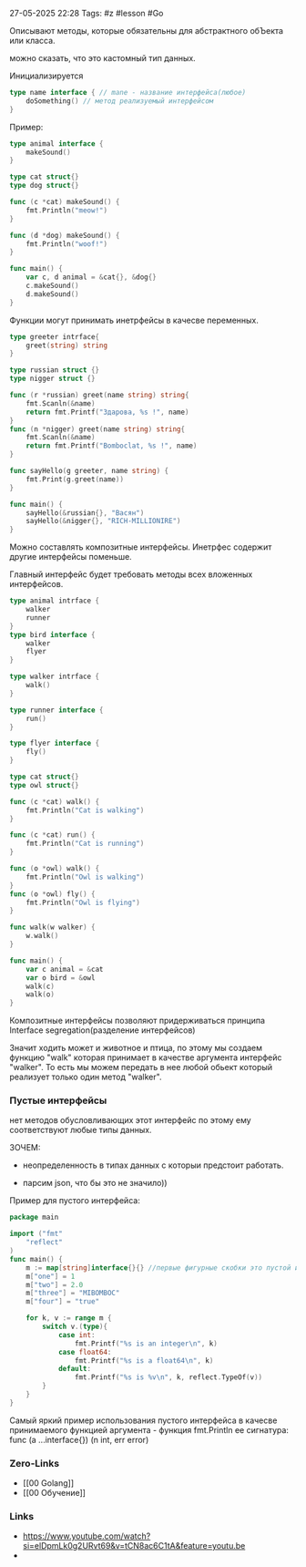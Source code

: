27-05-2025 22:28
Tags: #z #lesson #Go

Описывают методы, которые обязательны для абстрактного обЪекта или класса.

можно сказать, что это кастомный тип данных.

Инициализируется 

```go
type name interface { // mane - название интерфейса(любое)
	doSomething() // метод реализуемый интерфейсом
}
```

Пример: 

```go
type animal interface { 
	makeSound() 
}

type cat struct{}
type dog struct{}

func (c *cat) makeSound() {
	fmt.Println("meow!")
}

func (d *dog) makeSound() {
	fmt.Println("woof!")
}

func main() {
	var c, d animal = &cat{}, &dog{}
	c.makeSound()
	d.makeSound()
}
```

Функции могут принимать инетрфейсы в качесве переменных.


```go
type greeter intrface{
	greet(string) string
}

type russian struct {}
type nigger struct {}

func (r *russian) greet(name string) string{
	fmt.Scanln(&name)
	return fmt.Printf("Здарова, %s !", name)
}
func (n *nigger) greet(name string) string{
	fmt.Scanln(&name)
	return fmt.Printf("Bomboclat, %s !", name)
}

func sayHello(g greeter, name string) {
	fmt.Print(g.greet(name))
}

func main() {
	sayHello(&russian{}, "Васян")
	sayHello(&nigger{}, "RICH-MILLIONIRE")
}
```

Можно составлять композитные интерфейсы. Инетрфес содержит другие интерфейсы поменьше.

Главный интерфейс будет требовать методы всех вложенных интерфейсов.

```go
type animal intrface {
	walker
	runner
}
type bird interface {
	walker
	flyer
}

type walker intrface {
	walk()
}

type runner interface {
	run()
}

type flyer interface {
	fly()
}

type cat struct{}
type owl struct{}

func (c *cat) walk() {
	fmt.Println("Cat is walking")
}

func (c *cat) run() {
	fmt.Println("Cat is running")
}

func (o *owl) walk() {
	fmt.Println("Owl is walking")
}
func (o *owl) fly() {
	fmt.Println("Owl is flying")
}

func walk(w walker) {
	w.walk()
}

func main() {
	var c animal = &cat
	var o bird = &owl
	walk(c)
	walk(o)
}
```

Композитные интерфейсы позволяют придерживаться принципа Interface segregation(разделение интерфейсов)

Значит ходить может и животное и птица, по этому мы создаем функцию "walk" которая принимает 
в качестве аргумента интерфейс "walker". То есть мы можем передать в нее любой обьект который 
реализует только один метод "walker".

### Пустые интерфейсы

нет методов обусловливающих этот интерфейс по этому ему соответствуют любые типы данных.

ЗОЧЕМ:
- неопределенность в типах данных с которыи предстоит работать.

- парсим json, что бы это не значило))

Пример для пустого интерфейса:

```go
package main

import ("fmt"
	"reflect"
)
func main() {
	m := map[string]interface{}{} //первые фигурные скобки это пустой интерфейс вторые это мы создаем пустую мапу.
	m["one"] = 1
	m["two"] = 2.0
	m["three"] = "MIBOMBOC"
	m["four"] = "true"

	for k, v := range m {
		switch v.(type){
			case int:
				fmt.Printf("%s is an integer\n", k)
			case float64:
				fmt.Printf("%s is a float64\n", k)
			default:
				fmt.Printf("%s is %v\n", k, reflect.TypeOf(v))
		}
	}
}
```

Самый яркий пример использования пустого интерфейса в качесве принимаемого функцией аргумента - функция fmt.Println
ее сигнатура: func (a ...interface{}) (n int, err error)

### Zero-Links
- [[00 Golang]]
- [[00 Обучение]]


### Links
- https://www.youtube.com/watch?si=elDpmLk0g2URvt69&v=tCN8ac6C1tA&feature=youtu.be
-

